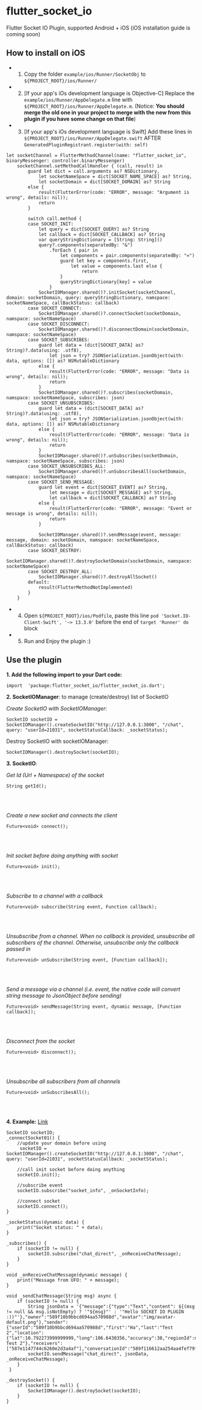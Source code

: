 # flutter_socket_io  
  
Flutter Socket IO Plugin, supported Android + iOS (iOS installation guide is coming soon)

## How to install on iOS

- 1. Copy the folder `example/ios/Runner/SocketObj` to `${PROJECT_ROOT}/ios/Runner/`

- 2. [If your app's iOs development language is Objective-C] Replace the `example/ios/Runner/AppDelegate.m` line with `${PROJECT_ROOT}/ios/Runner/AppDelegate.m`. 
(Notice: **You should merge the old one in your project to merge with the new from this plugin if you have some change on that file**)

- 3. [If your app's iOs development language is Swift] Add these lines in `${PROJECT_ROOT}/ios/Runner/AppDelegate.swift` AFTER `GeneratedPluginRegistrant.register(with: self)`
~~~
let socketChannel = FlutterMethodChannel(name: "flutter_socket_io", binaryMessenger: controller.binaryMessenger)
    socketChannel.setMethodCallHandler { (call, result) in
        guard let dict = call.arguments as? NSDictionary,
            let socketNameSpace = dict[SOCKET_NAME_SPACE] as? String,
            let socketDomain = dict[SOCKET_DOMAIN] as? String
        else {
            result(FlutterError(code: "ERROR", message: "Argument is wrong", details: nil));
            return
        }
        
        switch call.method {
        case SOCKET_INIT:
            let query = dict[SOCKET_QUERY] as? String
            let callback = dict[SOCKET_CALLBACK] as? String
            var queryStringDictionary = [String: String]()
            query?.components(separatedBy: "&")
                .forEach { pair in
                    let components = pair.components(separatedBy: "=")
                    guard let key = components.first,
                        let value = components.last else {
                            return
                    }
                    queryStringDictionary[key] = value
                }
            SocketIOManager.shared()?.initSocket(socketChannel, domain: socketDomain, query: queryStringDictionary, namspace: socketNameSpace, callBackStatus: callback)
        case SOCKET_CONNECT:
            SocketIOManager.shared()?.connectSocket(socketDomain, namspace: socketNameSpace)
        case SOCKET_DISCONNECT:
            SocketIOManager.shared()?.disconnectDomain(socketDomain, namspace: socketNameSpace)
        case SOCKET_SUBSCRIBES:
            guard let data = (dict[SOCKET_DATA] as? String)?.data(using: .utf8),
                let json = try? JSONSerialization.jsonObject(with: data, options: []) as? NSMutableDictionary
            else {
                result(FlutterError(code: "ERROR", message: "Data is wrong", details: nil));
                return
            }
            SocketIOManager.shared()?.subscribes(socketDomain, namspace: socketNameSpace, subscribes: json)
        case SOCKET_UNSUBSCRIBES:
            guard let data = (dict[SOCKET_DATA] as? String)?.data(using: .utf8),
                let json = try? JSONSerialization.jsonObject(with: data, options: []) as? NSMutableDictionary
            else {
                result(FlutterError(code: "ERROR", message: "Data is wrong", details: nil));
                return
            }
            SocketIOManager.shared()?.unSubscribes(socketDomain, namspace: socketNameSpace, subscribes: json)
        case SOCKET_UNSUBSCRIBES_ALL:
            SocketIOManager.shared()?.unSubscribesAll(socketDomain, namspace: socketNameSpace)
        case SOCKET_SEND_MESSAGE:
            guard let event = dict[SOCKET_EVENT] as? String,
                let message = dict[SOCKET_MESSAGE] as? String,
                let callback = dict[SOCKET_CALLBACK] as? String
            else {
                result(FlutterError(code: "ERROR", message: "Event or message is wrong", details: nil));
                return
            }
            
            SocketIOManager.shared()?.sendMessage(event, message: message, domain: socketDomain, namspace: socketNameSpace, callBackStatus: callback)
        case SOCKET_DESTROY:
            SocketIOManager.shared()?.destroySocketDomain(socketDomain, namspace: socketNameSpace)
        case SOCKET_DESTROY_ALL:
            SocketIOManager.shared()?.destroyAllSocket()
        default:
            result(FlutterMethodNotImplemented)
        }
    }
~~~

- 4. Open `${PROJECT_ROOT}/ios/Podfile`, paste this line `pod 'Socket.IO-Client-Swift', '~> 13.3.0'` before the end of `target 'Runner' do` block

- 5. Run and Enjoy the plugin :)


## Use the plugin
	

**1. Add the following import to your Dart code:**
~~~
import  'package:flutter_socket_io/flutter_socket_io.dart';
~~~
	
**2. SocketIOManager**: to manage (create/destroy) list of SocketIO 

*Create SocketIO with SocketIOManager*: 
	
~~~
SocketIO socketIO = SocketIOManager().createSocketIO("http://127.0.0.1:3000", "/chat", query: "userId=21031", socketStatusCallback: _socketStatus);  
~~~

Destroy SocketIO with socketIOManager:
		
~~~
SocketIOManager().destroySocket(socketIO);  
~~~
    
**3. SocketIO**:

*Get Id (Url + Namespace) of the socket*
~~~
String getId();
~~~
</br>
</br>

*Create a new socket and connects the client*
~~~
Future<void> connect();
~~~
</br>
</br>

*Init socket before doing anything with socket*  
~~~
Future<void> init();
~~~
</br>
</br>

*Subscribe to a channel with a callback*  
 ~~~
 Future<void> subscribe(String event, Function callback); 
~~~
</br>
</br>

*Unsubscribe from a channel. When no callback is provided, unsubscribe all subscribers of the channel. Otherwise, unsubscribe only the callback passed in*  
 
~~~
Future<void> unSubscribe(String event, [Function callback]); 
~~~
</br>
</br>

*Send a message via a channel (i.e. event, *the native code will convert string message to JsonObject before sending*)*  
~~~
Future<void> sendMessage(String event, dynamic message, [Function callback]);
~~~
</br>
</br>

*Disconnect from the socket*  
~~~
Future<void> disconnect(); 
~~~
</br>
</br>

*Unsubscribe all subscribers from all channels*  
~~~
Future<void> unSubscribesAll();
~~~
</br>
</br>

**4. Example:**
[Link](https://pub.dartlang.org/packages/flutter_socket_io#-example-tab-)
  
~~~~
SocketIO socketIO;
_connectSocket01() { 
	//update your domain before using  
	 socketIO = SocketIOManager().createSocketIO("http://127.0.0.1:3000", "/chat", query: "userId=21031", socketStatusCallback: _socketStatus); 

	//call init socket before doing anything 
	socketIO.init(); 

	//subscribe event
	socketIO.subscribe("socket_info", _onSocketInfo); 

	//connect socket 
	socketIO.connect(); 
}

_socketStatus(dynamic data) { 
	print("Socket status: " + data); 
}

_subscribes() { 
	if (socketIO != null) { 
		socketIO.subscribe("chat_direct", _onReceiveChatMessage); 
	} 
}

void _onReceiveChatMessage(dynamic message) { 
	print("Message from UFO: " + message); 
}

void _sendChatMessage(String msg) async { 
	if (socketIO != null) { 
		String jsonData = '{"message":{"type":"Text","content": ${(msg != null && msg.isNotEmpty) ? '"${msg}"' : '"Hello SOCKET IO PLUGIN :))"'},"owner":"589f10b9bbcd694aa570988d","avatar":"img/avatar-default.png"},"sender":{"userId":"589f10b9bbcd694aa570988d","first":"Ha","last":"Test 2","location":{"lat":10.792273999999999,"long":106.6430356,"accuracy":38,"regionId":null,"vendor":"gps","verticalAccuracy":null},"name":"Ha Test 2"},"receivers":["587e1147744c6260e2d3a4af"],"conversationId":"589f116612aa254aa4fef79f","name":null,"isAnonymous":null}'; 
		socketIO.sendMessage("chat_direct", jsonData, _onReceiveChatMessage); 
	}
 }

_destroySocket() { 
	if (socketIO != null) { 
		SocketIOManager().destroySocket(socketIO); 
	} 
}


